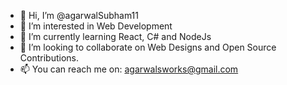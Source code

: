 - 👋 Hi, I’m @agarwalSubham11
- 👀 I’m interested in Web Development
- 🌱 I’m currently learning React, C# and NodeJs
- 💞️ I’m looking to collaborate on Web Designs and Open Source Contributions.
- 📫 You can reach me on: agarwalsworks@gmail.com

<!---
agarwalSubham11/agarwalSubham11 is a ✨ special ✨ repository because its `README.md` (this file) appears on your GitHub profile.
You can click the Preview link to take a look at your changes.
--->
